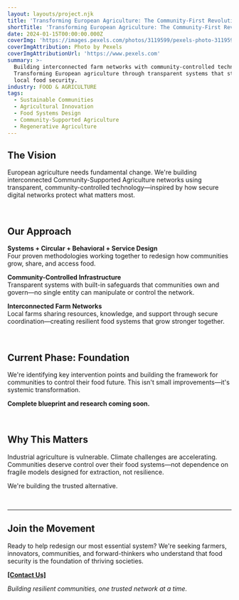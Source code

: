 ```yaml
---
layout: layouts/project.njk
title: 'Transforming European Agriculture: The Community-First Revolution'
shortTitle: 'Transforming European Agriculture: The Community-First Revolution'
date: 2024-01-15T00:00:00.000Z
coverImg: 'https://images.pexels.com/photos/3119599/pexels-photo-3119599.jpeg'
coverImgAttribution: Photo by Pexels
coverImgAttributionUrl: 'https://www.pexels.com'
summary: >-
  Building interconnected farm networks with community-controlled technology.
  Transforming European agriculture through transparent systems that strengthen
  local food security.
industry: FOOD & AGRICULTURE
tags:
  - Sustainable Communities
  - Agricultural Innovation
  - Food Systems Design
  - Community-Supported Agriculture
  - Regenerative Agriculture
---
```


## The Vision

European agriculture needs fundamental change. We're building interconnected Community-Supported Agriculture networks using transparent, community-controlled technology—inspired by how secure digital networks protect what matters most.

<br />

## Our Approach

**Systems + Circular + Behavioral + Service Design**\
Four proven methodologies working together to redesign how communities grow, share, and access food.

**Community-Controlled Infrastructure**\
Transparent systems with built-in safeguards that communities own and govern—no single entity can manipulate or control the network.

**Interconnected Farm Networks**\
Local farms sharing resources, knowledge, and support through secure coordination—creating resilient food systems that grow stronger together.

<br />

## Current Phase: Foundation

We're identifying key intervention points and building the framework for communities to control their food future. This isn't small improvements—it's systemic transformation.

**Complete blueprint and research coming soon.**

<br />

## Why This Matters

Industrial agriculture is vulnerable. Climate challenges are accelerating. Communities deserve control over their food systems—not dependence on fragile models designed for extraction, not resilience.

We're building the trusted alternative.

<br />

***

## Join the Movement

Ready to help redesign our most essential system? We're seeking farmers, innovators, communities, and forward-thinkers who understand that food security is the foundation of thriving societies.

**[\[Contact Us\]](/contact)**

*Building resilient communities, one trusted network at a time.*
